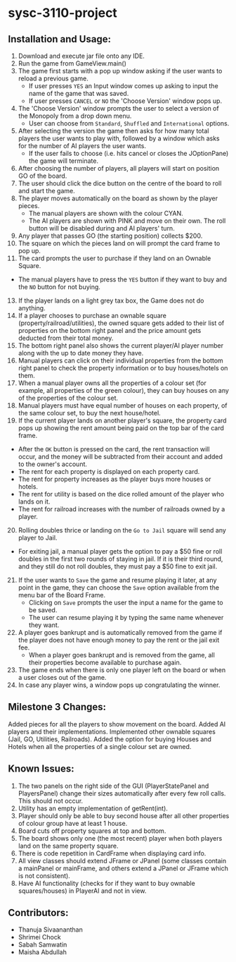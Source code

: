# sysc-3110-project

## Installation and Usage:

1. Download and execute jar file onto any IDE.
2. Run the game from GameView.main()
3. The game first starts with a pop up window asking if the user wants to reload a previous game. 
    - If user presses `YES` an Input window comes up asking to input the name of the game that was saved.
    - If user presses `CANCEL` or `NO` the 'Choose Version' window pops up.
4. The 'Choose Version' window prompts the user to select a version of the Monopoly from a drop down menu.
    - User can choose from `Standard`, `Shuffled` and `International` options.
5. After selecting the version the game then asks for how many total players the user wants to play with, followed by a window which asks for the number of AI players the user wants.
   - If the user fails to choose (i.e. hits cancel or closes the JOptionPane) the game will terminate.
7. After choosing the number of players, all players will start on position GO of the board.
8. The user should click the dice button on the centre of the board to roll and start the game.
9. The player moves automatically on the board as shown by the player pieces.
   - The manual players are shown with the colour CYAN.
   - The AI players are shown with PINK and move on their own. The roll button will be disabled during and AI players' turn.
10. Any player that passes GO (the starting position) collects $200.
11. The square on which the pieces land on will prompt the card frame to pop up.
12. The card prompts the user to purchase if they land on an Ownable Square.                                                  
   - The manual players have to press the `YES` button if they want to buy and the `NO` button for not buying.
13. If the player lands on a light grey tax box, the Game does not do anything.
14. If a player chooses to purchase an ownable square (property/railroad/utilities), the owned square gets added to their list of properties on the bottom right panel and the price amount gets deducted from their total money.
15. The bottom right panel also shows the current player/AI player number along with the up to date money they have.
16. Manual players can click on their individual properties from the bottom right panel to check the property information or to buy houses/hotels on them.
17. When a manual player owns all the properties of a colour set (for example, all properties of the green colour), they can buy houses on any of the properties of the colour set. 
18. Manual players must have equal number of houses on each property, of the same colour set, to buy the next house/hotel.
19. If the current player lands on another player's square, the property card pops up showing the rent amount being paid on the top bar of the card frame.
   - After the `OK` button is pressed on the card, the rent transaction will occur, and the money will be subtracted from their account and added to the owner's  account.
   - The rent for each property is displayed on each property card.
   - The rent for property increases as the player buys more houses or hotels.
   - The rent for utility is based on the dice rolled amount of the player who lands on it.
   - The rent for railroad increases with the number of railroads owned by a player.
20. Rolling doubles thrice or landing on the `Go to Jail` square will send any player to Jail.
  - For exiting jail, a manual player gets the option to pay a $50 fine or roll doubles in the first two rounds of staying in jail. If it is their third round, and they still do not roll doubles, they must pay a $50 fine to exit jail.
21. If the user wants to `Save` the game and resume playing it later, at any point in the game, they can choose the `Save` option available from the menu bar of the Board Frame.
    - Clicking on `Save` prompts the user the input a name for the game to be saved.
    - The user can resume playing it by typing the same name whenever they want.
22. A player goes bankrupt and is automatically removed from the game if the player does not have enough money to pay the rent or the jail exit fee.
    - When a player goes bankrupt and is removed from the game, all their properties become available to purchase again.
23. The game ends when there is only one player left on the board or when a user closes out of the game.
24. In case any player wins, a window pops up congratulating the winner.


## Milestone 3 Changes:

Added pieces for all the players to show movement on the board.
Added AI players and their implementations.
Implemented other ownable squares (Jail, GO, Utilities, Railroads).
Added the option for buying Houses and Hotels when all the properties of a single colour set are owned.


## Known Issues:


1. The two panels on the right side of the GUI (PlayerStatePanel and PlayersPanel) change their sizes automatically after every few roll calls. This should not occur.
2. Utility has an empty implementation of getRent(int).
3. Player should only be able to buy second house after all other properties of colour group have at least 1 house.
4. Board cuts off property squares at top and bottom.
5. The board shows only one (the most recent) player when both players land on the same property square.
6. There is code repetition in CardFrame when displaying card info.
7. All view classes should extend JFrame or JPanel (some classes contain a mainPanel or mainFrame, and others extend a JPanel or JFrame which is not consistent).
8. Have AI functionality (checks for if they want to buy ownable squares/houses) in PlayerAI and not in view.


## Contributors:

* Thanuja Sivaananthan
* Shrimei Chock
* Sabah Samwatin
* Maisha Abdullah
